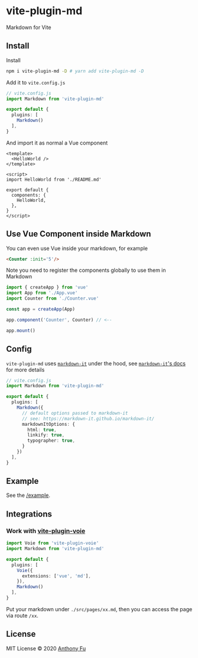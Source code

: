 # vite-plugin-md

Markdown for Vite

## Install

Install

```bash
npm i vite-plugin-md -D # yarn add vite-plugin-md -D
```

Add it to `vite.config.js`

```ts
// vite.config.js
import Markdown from 'vite-plugin-md'

export default {
  plugins: [
    Markdown()
  ],
}
```

And import it as normal a Vue component

```vue
<template>
  <HelloWorld />
</template>

<script>
import HelloWorld from './README.md'

export default {
  components: {
    HelloWorld,
  },
}
</script>
```

## Use Vue Component inside Markdown

You can even use Vue inside your markdown, for example

```html
<Counter :init='5'/>
```

<Counter :init='5'/>

Note you need to register the components globally to use them in Markdown

```ts
import { createApp } from 'vue'
import App from './App.vue'
import Counter from './Counter.vue'

const app = createApp(App)

app.component('Counter', Counter) // <--

app.mount()
```


## Config

`vite-plugin-md` uses [`markdown-it`](https://github.com/markdown-it/markdown-it) under the hood, see [`markdown-it`'s docs](https://markdown-it.github.io/markdown-it/) for more details

```ts
// vite.config.js
import Markdown from 'vite-plugin-md'

export default {
  plugins: [
    Markdown({
      // default options passed to markdown-it
      // see: https://markdown-it.github.io/markdown-it/
      markdownItOptions: {
        html: true,
        linkify: true,
        typographer: true,
      }
    })
  ],
}
```

## Example

See the [/example](./example).

## Integrations

### Work with [vite-plugin-voie](https://github.com/vamplate/vite-plugin-voie)

```ts
import Voie from 'vite-plugin-voie'
import Markdown from 'vite-plugin-md'

export default {
  plugins: [
    Voie({
      extensions: ['vue', 'md'],
    }),
    Markdown()
  ],
}
```

Put your markdown under `./src/pages/xx.md`, then you can access the page via route `/xx`.

## License

MIT License © 2020 [Anthony Fu](https://github.com/antfu)

